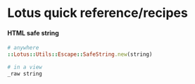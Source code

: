 # Lotus quick reference/recipes

#### HTML safe string

```ruby
# anywhere
::Lotus::Utils::Escape::SafeString.new(string)

# in a view
_raw string
```
